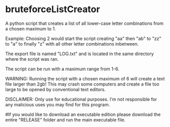 # bruteforceListCreator
A python script that creates a list of all lower-case letter combinations from a chosen maximum to 1.

Example:
Choosing 2 would start the script creating "aa" then "ab" to "zz" to "a" to finally "z" with all other letter combinations inbetween.

The export file is named "LOG.txt" and is located in the same directory where the script was ran.

The script can be run with a maximum range from 1-6.

WARNING: Running the script with a chosen maximum of 6 will create a text file larger than 2gb! This may crash some computers and create a file too large to be opened by conventional text editors.

DISCLAIMER: Only use for educational purposes. I'm not responsible for any malicious uses you may find for this program.


#If you would like to download an executable edition please download the entire "RELEASE" folder and run the main executable file.
